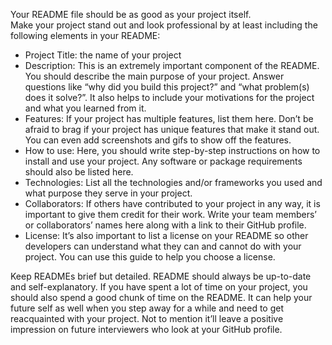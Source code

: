 Your README file should be as good as your project itself.  
Make your project stand out and look professional by at least including the following elements in your README:  
* Project Title: the name of your project
* Description: This is an extremely important component of the README. You should describe the main purpose of your project. Answer questions like “why did you build this project?” and “what problem(s) does it solve?”. It also helps to include your motivations for the project and what you learned from it.
* Features: If your project has multiple features, list them here. Don’t be afraid to brag if your project has unique features that make it stand out. You can even add screenshots and gifs to show off the features.
* How to use: Here, you should write step-by-step instructions on how to install and use your project. Any software or package requirements should also be listed here.
* Technologies: List all the technologies and/or frameworks you used and what purpose they serve in your project.
* Collaborators: If others have contributed to your project in any way, it is important to give them credit for their work. Write your team members’ or collaborators’ names here along with a link to their GitHub profile.
* License: It’s also important to list a license on your README so other developers can understand what they can and cannot do with your project. You can use this guide to help you choose a license.

Keep READMEs brief but detailed. README should always be up-to-date and self-explanatory. If you have spent a lot of time on your project, you should also spend a good chunk of time on the README. It can help your future self as well when you step away for a while and need to get reacquainted with your project. Not to mention it’ll leave a positive impression on future interviewers who look at your GitHub profile.
